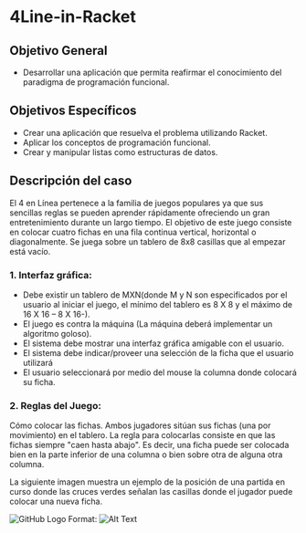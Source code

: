 # 4Line-in-Racket

## Objetivo General
* Desarrollar una aplicación que permita reafirmar el conocimiento del paradigma de programación
funcional.
## Objetivos Específicos
* Crear una aplicación que resuelva el problema utilizando Racket.
* Aplicar los conceptos de programación funcional.
* Crear y manipular listas como estructuras de datos. 

## Descripción del caso
El 4 en Línea pertenece a la familia de juegos populares ya que sus sencillas reglas se pueden aprender
rápidamente ofreciendo un gran entretenimiento durante un largo tiempo. El objetivo de este juego
consiste en colocar cuatro fichas en una fila continua vertical, horizontal o diagonalmente. Se juega
sobre un tablero de 8x8 casillas que al empezar está vacío.
### 1. Interfaz gráfica:
* Debe existir un tablero de MXN(donde M y N son especificados por el usuario al iniciar el
juego, el mínimo del tablero es 8 X 8 y el máximo de 16 X 16 – 8 X 16-).
* El juego es contra la máquina (La máquina deberá implementar un algoritmo goloso).
* El sistema debe mostrar una interfaz gráfica amigable con el usuario.
* El sistema debe indicar/proveer una selección de la ficha que el usuario utilizará
* El usuario seleccionará por medio del mouse la columna donde colocará su ficha.
### 2. Reglas del Juego:
Cómo colocar las fichas. Ambos jugadores sitúan sus fichas (una por movimiento) en el tablero.
La regla para colocarlas consiste en que las fichas siempre "caen hasta abajo". Es decir, una ficha
puede ser colocada bien en la parte inferior de una columna o bien sobre otra de alguna otra
columna. 

La siguiente imagen muestra un ejemplo de la posición de una partida en curso donde
las cruces verdes señalan las casillas donde el jugador puede colocar una nueva ficha.
 
![GitHub Logo](/images/logo.png)
Format: ![Alt Text](url)
